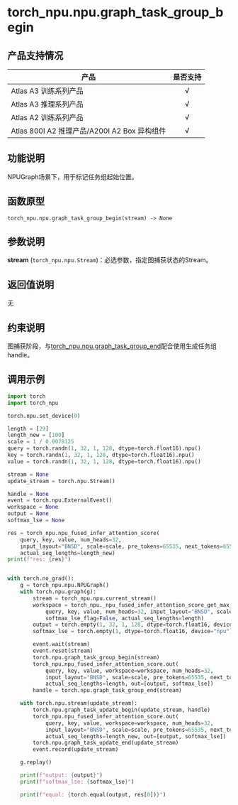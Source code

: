 # torch_npu.npu.graph_task_group_begin
## 产品支持情况

| 产品                                                         | 是否支持 |
| ------------------------------------------------------------ | :------: |
|<term>Atlas A3 训练系列产品</term>            |    √     |
|<term>Atlas A3 推理系列产品</term>   | √  |
|<term>Atlas A2 训练系列产品</term>  | √   |
|<term>Atlas 800I A2 推理产品/A200I A2 Box 异构组件</term> |    √     |


## 功能说明

NPUGraph场景下，用于标记任务组起始位置。

## 函数原型

```
torch_npu.npu.graph_task_group_begin(stream) -> None
```

## 参数说明

**stream** (`torch_npu.npu.Stream`)：必选参数，指定图捕获状态的Stream。

## 返回值说明

无

## 约束说明

图捕获阶段，与[torch_npu.npu.graph_task_group_end](torch_npu-npu-graph_task_group_end.md)配合使用生成任务组handle。

## 调用示例
```python
import torch
import torch_npu

torch.npu.set_device(0)

length = [29]
length_new = [100]
scale = 1 / 0.0078125
query = torch.randn(1, 32, 1, 128, dtype=torch.float16).npu()
key = torch.randn(1, 32, 1, 128, dtype=torch.float16).npu()
value = torch.randn(1, 32, 1, 128, dtype=torch.float16).npu()

stream = None
update_stream = torch.npu.Stream()

handle = None
event = torch.npu.ExternalEvent()
workspace = None
output = None
softmax_lse = None

res = torch_npu.npu_fused_infer_attention_score(
    query, key, value, num_heads=32,
    input_layout="BNSD", scale=scale, pre_tokens=65535, next_tokens=65535, softmax_lse_flag=False,
    actual_seq_lengths=length_new)
print(f"res: {res}")


with torch.no_grad():
    g = torch_npu.npu.NPUGraph()
    with torch.npu.graph(g):
        stream = torch_npu.npu.current_stream()
        workspace = torch_npu._npu_fused_infer_attention_score_get_max_workspace(
            query, key, value, num_heads=32, input_layout="BNSD", scale=scale, pre_tokens=65535, next_tokens=65535,
            softmax_lse_flag=False, actual_seq_lengths=length)
        output = torch.empty(1, 32, 1, 128, dtype=torch.float16, device="npu")
        softmax_lse = torch.empty(1, dtype=torch.float16, device="npu")

        event.wait(stream)
        event.reset(stream)
        torch.npu.graph_task_group_begin(stream)
        torch_npu.npu_fused_infer_attention_score.out(
            query, key, value, workspace=workspace, num_heads=32,
            input_layout="BNSD", scale=scale, pre_tokens=65535, next_tokens=65535, softmax_lse_flag=False,
            actual_seq_lengths=length, out=[output, softmax_lse])
        handle = torch.npu.graph_task_group_end(stream)

    with torch.npu.stream(update_stream):
        torch.npu.graph_task_update_begin(update_stream, handle)
        torch_npu.npu_fused_infer_attention_score.out(
            query, key, value, workspace=workspace, num_heads=32,
            input_layout="BNSD", scale=scale, pre_tokens=65535, next_tokens=65535, softmax_lse_flag=False,
            actual_seq_lengths=length_new, out=[output, softmax_lse])
        torch.npu.graph_task_update_end(update_stream)
        event.record(update_stream)

    g.replay()

    print(f"output: {output}")
    print(f"softmax_lse: {softmax_lse}")

    print(f"equal: {torch.equal(output, res[0])}")


```

